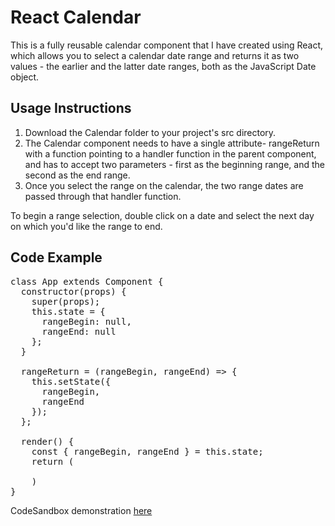<h1>React Calendar</h1>

This is a fully reusable calendar component that I have created using React, which allows you to select a calendar date range and 
returns it as two values - the earlier and the latter date ranges, both as the JavaScript Date object.

<h2>Usage Instructions</h2>

1. Download the Calendar folder to your project's src directory.
2. The Calendar component needs to have a single attribute- rangeReturn with a function pointing to a handler function in the parent component, and has to accept two parameters - first as the beginning range, and the second as the end range.
3. Once you select the range on the calendar, the two range dates are passed through that handler function.

To begin a range selection, double click on a date and select the next day on which you'd like the range to end.

<h2>Code Example</h2>

<pre>
class App extends Component {
  constructor(props) {
    super(props);
    this.state = {
      rangeBegin: null,
      rangeEnd: null
    };
  }

  rangeReturn = (rangeBegin, rangeEnd) => {
    this.setState({
      rangeBegin,
      rangeEnd
    });
  };

  render() {
    const { rangeBegin, rangeEnd } = this.state;
    return (
          <Calendar rangeReturn={this.rangeReturn} />
    )
}
</pre>

CodeSandbox demonstration <a href="https://codesandbox.io/s/holy-smoke-ijf0r?fontsize=14&hidenavigation=1&theme=dark">here</a> 
